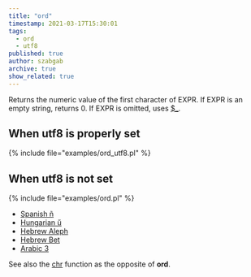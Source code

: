 ```yaml
---
title: "ord"
timestamp: 2021-03-17T15:30:01
tags:
  - ord
  - utf8
published: true
author: szabgab
archive: true
show_related: true
---
```



Returns the numeric value of the first character of EXPR. If EXPR is an empty string, returns 0. If EXPR is omitted, uses [$_](/the-default-variable-of-perl).


## When utf8 is properly set

{% include file="examples/ord_utf8.pl" %}

## When utf8 is not set

{% include file="examples/ord.pl" %}

* [Spanish ñ](https://www.compart.com/en/unicode/U+00F1)
* [Hungarian ű](https://www.compart.com/en/unicode/U+0171)
* [Hebrew Aleph](https://www.compart.com/en/unicode/U+05D0)
* [Hebrew Bet](https://www.compart.com/en/unicode/U+05D1)
* [Arabic 3](https://www.compart.com/en/unicode/U+0663)


See also the [chr](/chr) function as the opposite of <b>ord</b>.
